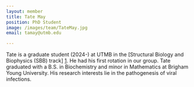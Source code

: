 ```yaml
---
layout: member
title: Tate May
position: PhD Student
image: /images/team/TateMay.jpg
email: tamay@utmb.edu

---
```


Tate is a graduate student (2024-) at UTMB in the [Structural Biology and Biophysics (SBB) track] [1]. He had his first rotation in our group. Tate graduated with a B.S. in Biochemistry and minor in Mathematics at Brigham Young University. His research interests lie in the pathogenesis of viral infections.

[1]: https://www.utmb.edu/sbbt/home
